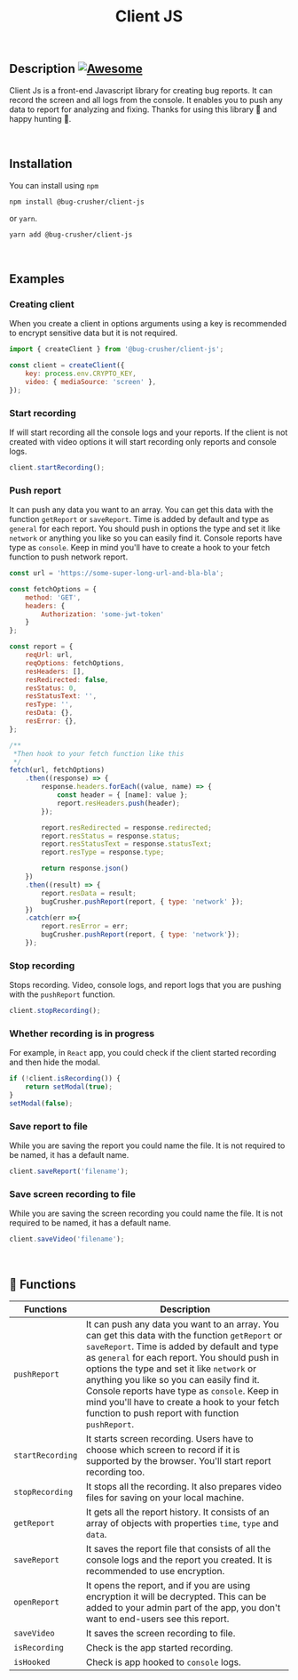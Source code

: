 
<h1 align="center">Client JS</h1><br />

Description [![Awesome](https://cdn.rawgit.com/sindresorhus/awesome/d7305f38d29fed78fa85652e3a63e154dd8e8829/media/badge.svg)](https://github.com/nikolamar/bugcrusher)
------------

Client Js is a front-end Javascript library for creating bug reports. It can record the screen and all logs from the console. It enables you to push any data to report for analyzing and fixing. Thanks for using this library 🙌 and happy hunting 🎯.

<br />

Installation
------------

You can install using `npm`

```shell
npm install @bug-crusher/client-js
```

or `yarn`.

```shell
yarn add @bug-crusher/client-js
```

<br />

Examples
--------

### Creating client

When you create a client in options arguments using a key is recommended to encrypt sensitive data but it is not required.

```js
import { createClient } from '@bug-crusher/client-js';

const client = createClient({
    key: process.env.CRYPTO_KEY,
    video: { mediaSource: 'screen' },
});
```

### Start recording

If will start recording all the console logs and your reports. If the client is not created with video options it will start recording only reports and console logs.

```js
client.startRecording();
```

### Push report

It can push any data you want to an array. You can get this data with the function `getReport` or `saveReport`. Time is added by default and type as `general` for each report. You should push in options the type and set it like `network` or anything you like so you can easily find it. Console reports have type as `console`. Keep in mind you'll have to create a hook to your fetch function to push network report.

```js
const url = 'https://some-super-long-url-and-bla-bla';

const fetchOptions = {
    method: 'GET',
    headers: {
        Authorization: 'some-jwt-token'
    }
};

const report = {
    reqUrl: url,
    reqOptions: fetchOptions,
    resHeaders: [],
    resRedirected: false,
    resStatus: 0,
    resStatusText: '',
    resType: '',
    resData: {},
    resError: {},
};

/**
 *Then hook to your fetch function like this
 */
fetch(url, fetchOptions)
    .then((response) => {
        response.headers.forEach((value, name) => {
            const header = { [name]: value };
            report.resHeaders.push(header);
        });

        report.resRedirected = response.redirected;
        report.resStatus = response.status;
        report.resStatusText = response.statusText;
        report.resType = response.type;

        return response.json()
    })
    .then((result) => {
        report.resData = result;
        bugCrusher.pushReport(report, { type: 'network' });
    })
    .catch(err =>{
        report.resError = err;
        bugCrusher.pushReport(report, { type: 'network'});
    });
```

### Stop recording

Stops recording. Video, console logs, and report logs that you are pushing with the `pushReport` function.

```js
client.stopRecording();
```

### Whether recording is in progress

For example, in `React` app, you could check if the client started recording and then hide the modal.

```js
if (!client.isRecording()) {
    return setModal(true);
}
setModal(false);
```

### Save report to file

While you are saving the report you could name the file. It is not required to be named, it has a default name.

```js
client.saveReport('filename');
```

### Save screen recording to file

While you are saving the screen recording you could name the file. It is not required to be named, it has a default name.

```js
client.saveVideo('filename');
```

<br />

📙  Functions
-------------

| Functions | Description |
| --- | --- |
| `pushReport` | It can push any data you want to an array. You can get this data with the function `getReport` or `saveReport`. Time is added by default and type as `general` for each report. You should push in options the type and set it like `network` or anything you like so you can easily find it. Console reports have type as `console`. Keep in mind you'll have to create a hook to your fetch function to push report with function `pushReport`. |
| `startRecording` | It starts screen recording. Users have to choose which screen to record if it is supported by the browser. You'll start report recording too. |
| `stopRecording` | It stops all the recording. It also prepares video files for saving on your local machine. |
| `getReport` | It gets all the report history. It consists of an array of objects with properties `time`, `type` and `data`. |
| `saveReport` | It saves the report file that consists of all the console logs and the report you created. It is recommended to use encryption. |
| `openReport` | It opens the report, and if you are using encryption it will be decrypted. This can be added to your admin part of the app, you don't want to end-users see this report. |
| `saveVideo` | It saves the screen recording to file. |
| `isRecording` | Check is the app started recording. |
| `isHooked` | Check is app hooked to `console` logs. |